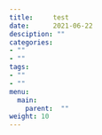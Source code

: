 ```yaml
---
title:     test
date:      2021-06-22
desciption: ""
categories:
- ""
- ""
tags:
- ""
- ""
menu:
  main:
    parent:  ""
weight: 10
---
```

